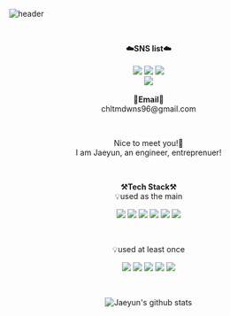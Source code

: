 ![header](https://capsule-render.vercel.app/api?type=waving&color=auto&height=300&section=header&text=welcome&fontSize=90&animation=fadeIn&fontAlignY=38&desc=Jaeyun's%20GitHub%20Profile&descAlignY=51&descAlign=62)

<br>

<p align="center">
    <Strong>☁️SNS list☁️</Strong><br><br>
    <a href="https://pgmjun.tistory.com/" target="_blank"><img src="https://img.shields.io/badge/DevBlog-535D6C?style=flat-square&logo=Blogger&logoColor=white"/></a>
    <a href="https://www.facebook.com/profile.php?id=100007772448391" target="_blank"><img src="https://img.shields.io/badge/Facebook-1877F2?style=flat-square&logo=Facebook&logoColor=white"/></a>
    <a href="https://www.instagram.com/jn_sept/" target="_blank"><img src="https://img.shields.io/badge/Instagram-E4405F?style=flat-square&logo=Instagram&logoColor=white"/></a>
    <br>
   <a href="https://hits.seeyoufarm.com"><img src="https://hits.seeyoufarm.com/api/count/incr/badge.svg?url=https%3A%2F%2Fgithub.com%2FPgmJun%2Fhit-counter&count_bg=%2379C83D&title_bg=%23555555&icon=&icon_color=%23E7E7E7&title=hits&edge_flat=false"/></a>
<br><br>
<Strong>📧Email📧</Strong><br>chltmdwns96@gmail.com<br>
</p>

<br>

<p align="center">
Nice to meet you!👐<br>
I am Jaeyun, an engineer, entreprenuer!<br>
</p>

<br>

<p align="center">
    <Strong>⚒️Tech Stack⚒️</Strong><br>
    💡used as the main
</p>

<p align="center" display="inline-block">
  <img src="https://img.shields.io/badge/JAVA-007396?style=for-the-badge&logo=java&logoColor=white"> 
    <img src="https://img.shields.io/badge/Spring-6DB33F?style=for-the-badge&logo=Spring&logoColor=white">
    <img src="https://img.shields.io/badge/SpringBoot-6DB33F?style=for-the-badge&logo=SpringBoot&logoColor=white">
    <img src="https://img.shields.io/badge/mysql-4479A1?style=for-the-badge&logo=mysql&logoColor=white">
    <img src="https://img.shields.io/badge/AWS-232F3E?style=for-the-badge&logo=Amazon AWS&logoColor=white">
    <img src="https://img.shields.io/badge/Python-3776AB?style=for-the-badge&logo=Python&logoColor=white"> 
</p><br>

<p align="center">
    💡used at least once
</p>

<p align="center" display="inline-block">
  <img src="https://img.shields.io/badge/javascript-F7DF1E?style=for-the-badge&logo=javascript&logoColor=black">
  <img src="https://img.shields.io/badge/css-1572B6?style=for-the-badge&logo=css3&logoColor=white">
  <img src="https://img.shields.io/badge/html-E34F26?style=for-the-badge&logo=html5&logoColor=white">
  <img src="https://img.shields.io/badge/C-A8B9CC?style=for-the-badge&logo=C&logoColor=white">
  <img src="https://img.shields.io/badge/Linux-FCC624?style=for-the-badge&logo=Linux&logoColor=white">  
</p>

<br>

<div align=center>

![Jaeyun's github stats](https://github-readme-stats.vercel.app/api?username=jaeyunha&show_icons=true)


<!---
jaeyunha/jaeyunha is a ✨ special ✨ repository because its `README.md` (this file) appears on your GitHub profile.
You can click the Preview link to take a look at your changes.
--->
